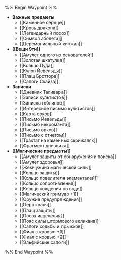 %% Begin Waypoint %%
- **Важные предметы**
	- [[Каменное сердце]]
	- [[Кровь дракона]]
	- [[Легендарный посох]]
	- [[Символ аболета]]
	- [[Церемониальный кинжал]]
- **[[Вещи 9ти]]**
	- [[Амулет одного из основателей]]
	- [[Золотая шкатулка]]
	- [[Кольцо Пуда]]
	- [[Кулон Йевельды]]
	- [[Плащ Броттора]]
	- [[Сапоги Скайза]]
- **Записки**
	- [[Дневник Таливара]]
	- [[Записи культистов]]
	- [[Записка гоблинов]]
	- [[Интересное письмо культистов]]
	- [[Карта орков]]
	- [[Письмо Йевельды]]
	- [[Письмо некроманта]]
	- [[Письмо орков]]
	- [[Письмо с отчетом]]
	- [[Трактат на каменных скрижалях]]
	- [[Фрагмент дневника]]
- **[[Магические предметы]]**
	- [[Амулет защиты от обнаружения и поиска]]
	- [[Амулет здоровья]]
	- [[Жемчужина магической силы]]
	- [[Кольцо защиты]]
	- [[Кольцо повелителя элементалей]]
	- [[Кольцо сопротивления]]
	- [[Кольцо хождения по воде]]
	- [[Магический гримуар +1]]
	- [[Оружие предупреждения]]
	- [[Перо кваля]]
	- [[Плащ защиты]]
	- [[Посох исцеления]]
	- [[Пояс силы штормового великана]]
	- [[Сапоги ходьбы и прыжков]]
	- [[Фиал с кровью +1]]
	- [[Фиал с кровью +2]]
	- [[Эльфийские сапоги]]

%% End Waypoint %%
